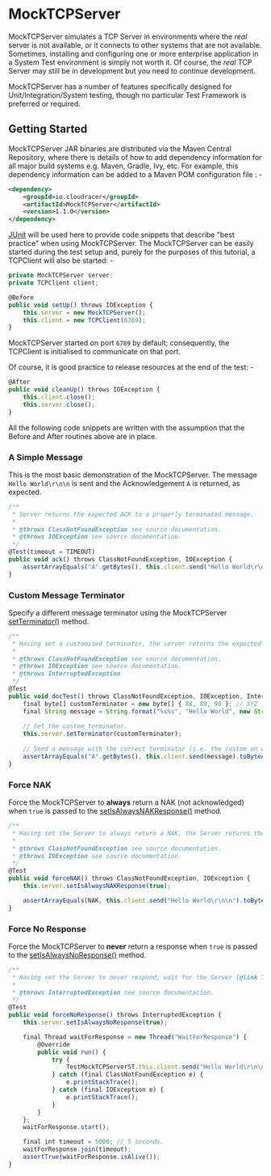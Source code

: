 # MockTCPServer

MockTCPServer simulates a TCP Server in environments where the *real* server is not available, or it connects to other systems that are not available. Sometimes, installing and configuring one or more enterprise application in a System Test environment is simply not worth it. Of course, the *real* TCP Server may still be in development but you need to continue development.

MockTCPServer has a number of features specifically designed for Unit/Integration/System testing, though no particular Test Framework is preferred or required.

## Getting Started

MockTCPServer JAR binaries are distributed via the Maven Central Repository, where there is details of how to add dependency information for all major build systems e.g. Maven, Gradle, Ivy, etc. For example, this dependency information can be added to a Maven POM configuration file : -
```xml
<dependency>
    <groupId>io.cloudracer</groupId>
    <artifactId>MockTCPServer</artifactId>
    <version>1.1.0</version>
</dependency>
```
[JUnit](http://junit.org/) will be used here to provide code snippets that describe "best practice" when using MockTCPServer. The MockTCPServer can be easily started during the test setup and, purely for the purposes of this tutorial, a TCPClient will also be started: -
```javascript
private MockTCPServer server;
private TCPClient client;

@Before
public void setUp() throws IOException {
    this.server = new MockTCPServer();
    this.client = new TCPClient(6789);
}
```
MockTCPServer started on port `6789` by default; consequently, the TCPClient is initialised to communicate on that port.
 
Of course, it is good practice to release resources at the end of the test: -
```javascript
@After
public void cleanUp() throws IOException {
    this.client.close();
    this.server.close();
}
```
All the following code snippets are written with the assumption that the Before and After routines above are in place.

### A Simple Message

This is the most basic demonstration of the MockTCPServer. The message `Hello World\r\n\n` is sent and the Acknowledgement `A` is returned, as expected.
```javascript
/**
 * Server returns the expected ACK to a properly terminated message.
 *
 * @throws ClassNotFoundException see source documentation.
 * @throws IOException see source documentation.
 */
@Test(timeout = TIMEOUT)
public void ack() throws ClassNotFoundException, IOException {
    assertArrayEquals("A".getBytes(), this.client.send("Hello World\r\n\n").toByteArray());
}
```
### Custom Message Terminator

Specify a different message terminator using the MockTCPServer <a href="http://www.cloudracer.org/mocktcpserver/docs/api/latest/io/cloudracer/mocktcpserver/MockTCPServer.html#setTerminator(byte[])" target="_blank">setTerminator()</a> method.
```javascript
/**
 * Having set a customised terminator, the server returns the expected ACK to a message terminated with the custom terminator.
 *
 * @throws ClassNotFoundException see source documentation.
 * @throws IOException see source documentation.
 * @throws InterruptedException
 */
@Test
public void docTest() throws ClassNotFoundException, IOException, InterruptedException {
    final byte[] customTerminator = new byte[] { 88, 89, 90 }; // XYZ
    final String message = String.format("%s%s", "Hello World", new String(customTerminator));
    
    // Set the custom terminator.
    this.server.setTerminator(customTerminator);
    
    // Send a message with the correct terminator (i.e. the custom on we set at the start of this method) and wait for the response.
    assertArrayEquals("A".getBytes(), this.client.send(message).toByteArray());
}
```
### Force NAK

Force the MockTCPServer to **always** return a NAK (not acknowledged) when ```true``` is passed to the <a href="http://www.cloudracer.org/mocktcpserver/docs/api/latest/io/cloudracer/mocktcpserver/MockTCPServer.html#setIsAlwaysNAKResponse(boolean)" target="_blank">setIsAlwaysNAKResponse()</a> method.
```javascript
/**
 * Having set the Server to always return a NAK, the Server returns the expected NAK when an ACK would normally be expected.
 *
 * @throws ClassNotFoundException see source documentation.
 * @throws IOException see source documentation.
 */
@Test
public void forceNAK() throws ClassNotFoundException, IOException {
    this.server.setIsAlwaysNAKResponse(true);

    assertArrayEquals(NAK, this.client.send("Hello World\r\n\n").toByteArray());
}
```
### Force No Response

Force the MockTCPServer to **never** return a response when ```true``` is passed to the <a href="http://www.cloudracer.org/mocktcpserver/docs/api/latest/io/cloudracer/mocktcpserver/MockTCPServer.html#setIsAlwaysNoResponse(boolean)" target="_blank">setIsAlwaysNoResponse()</a> method.
```javascript
/**
 * Having set the Server to never respond, wait for the Server {@link Thread} to die. If the server has not responded after 5 seconds, assume that it never will.
 *
 * @throws InterruptedException see source documentation.
 */
@Test
public void forceNoResponse() throws InterruptedException {
    this.server.setIsAlwaysNoResponse(true);

    final Thread waitForResponse = new Thread("WaitForResponse") {
        @Override
        public void run() {
            try {
                TestMockTCPServerST.this.client.send("Hello World\r\n\n");
            } catch (final ClassNotFoundException e) {
                e.printStackTrace();
            } catch (final IOException e) {
                e.printStackTrace();
            }
        }
    };
    waitForResponse.start();

    final int timeout = 5000; // 5 seconds.
    waitForResponse.join(timeout);
    assertTrue(waitForResponse.isAlive());
}
```
